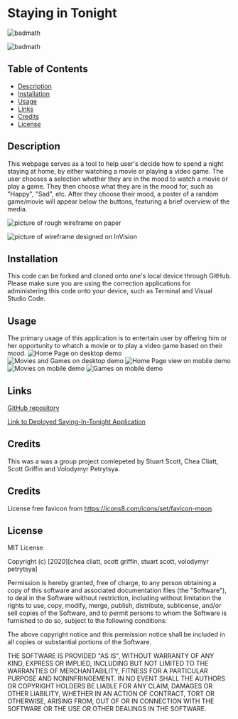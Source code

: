 # Staying in Tonight


![badmath](https://img.shields.io/badge/staying--in--tonight-v%201.0-blue)

![badmath](https://img.shields.io/badge/MIT-license-brightgreen)


## Table of Contents

- [Description](#description)
- [Installation](#installation)
- [Usage](#usage)
- [Links](#links)
- [Credits](#credits)
- [License](#mit_license)

## Description

This webpage serves as a tool to help user's decide how to spend a night staying at home, by either watching a movie or playing a video game. The user chooses a selection whether they are in the mood to watch a movie or play a game. They then choose what they are in the mood for, such as "Happy", "Sad", etc. After they choose their mood, a poster of a random game/movie will appear below the buttons, featuring a brief overview of the media.

![picture of rough wireframe on paper](./Assets/images/wireframe-drawing.png)

![picture of wireframe designed on InVision](./Assets/images/wireframe-digital.png)

## Installation

This code can be forked and cloned onto one's local device through GitHub. Please make sure you are using the correction applications for administering this code onto your device, such as Terminal and Visual Studio Code.

## Usage

The primary usage of this application is to entertain user by offering him or her opportunity to whatch a movie or to play a video game based on their mood.
![Home Page  on desktop demo](./Assets/images/Desktop_view.png)
![Movies and Games on desktop demo](./Assets/images/movies-games_desktop.png)
![Home Page view on mobile demo](./Assets/images/Mobile_view.png)
![Movies on mobile demo](./Assets/images/movies-mobile.png)
![Games on mobile demo](./Assets/images/games-mobile.png)





## Links

[GitHub repository](https://github.com/cheacliatt/gt-Project-One "Repository")

[Link to Deployed Saying-In-Tonight Application](https://cheacliatt.github.io/gt-Project-One/ "Pages")

## Credits

This was a was a group project comlepeted by Stuart Scott, Chea Cliatt, Scott Griffin and Volodymyr Petrytsya.

## Credits
License free favicon from https://icons8.com/icons/set/favicon-moon.

## License

MIT License

Copyright (c) [2020][chea cliatt, scott griffin, stuart scott, volodymyr petrytsya]

Permission is hereby granted, free of charge, to any person obtaining a copy
of this software and associated documentation files (the "Software"), to deal
in the Software without restriction, including without limitation the rights
to use, copy, modify, merge, publish, distribute, sublicense, and/or sell
copies of the Software, and to permit persons to whom the Software is
furnished to do so, subject to the following conditions:

The above copyright notice and this permission notice shall be included in all
copies or substantial portions of the Software.

THE SOFTWARE IS PROVIDED "AS IS", WITHOUT WARRANTY OF ANY KIND, EXPRESS OR
IMPLIED, INCLUDING BUT NOT LIMITED TO THE WARRANTIES OF MERCHANTABILITY,
FITNESS FOR A PARTICULAR PURPOSE AND NONINFRINGEMENT. IN NO EVENT SHALL THE
AUTHORS OR COPYRIGHT HOLDERS BE LIABLE FOR ANY CLAIM, DAMAGES OR OTHER
LIABILITY, WHETHER IN AN ACTION OF CONTRACT, TORT OR OTHERWISE, ARISING FROM,
OUT OF OR IN CONNECTION WITH THE SOFTWARE OR THE USE OR OTHER DEALINGS IN THE
SOFTWARE.
